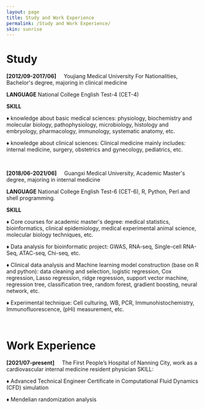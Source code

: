 ```yaml
---
layout: page
title: Study and Work Experience
permalink: /Study and Work Experience/
skin: sunrise
---
```

# Study
**[2012/09-2017/06]** &nbsp; &nbsp; Youjiang Medical University For Nationalities, Bachelor's degree, majoring in clinical medicine

**LANGUAGE** National College English Test-4 (CET-4)

**SKILL**

&diams;	knowledge about basic medical sciences: physiology, biochemistry and molecular biology, pathophysiology, microbiology, histology and embryology, pharmacology, immunology, systematic anatomy, etc.

&diams;	knowledge about clinical sciences: Clinical medicine mainly includes: internal medicine, surgery, obstetrics and gynecology, pediatrics, etc.

&nbsp;

**[2018/06-2021/06]** &nbsp; &nbsp; Guangxi Medical University, Academic Master's degree, majoring in internal medicine

**LANGUAGE** National College English Test-6 (CET-6), R, Python, Perl and shell programming.

**SKILL**

&diams;	Core courses for academic master's degree: medical statistics, bioinformatics, clinical epidemiology, medical experimental animal science, molecular biology techniques, etc.

&diams;	Data analysis for bioinformatic project: GWAS, RNA-seq, Single-cell RNA-Seq, ATAC-seq, Chi-seq, etc.

&diams;	Clinical data analysis and Machine learning model construction (base on R and python): data cleaning and selection, logistic regression, Cox regression, Lasso regression, ridge regression, support vector machine, regression tree, classification tree, random forest, gradient boosting, neural network, etc.

&diams;	Experimental technique: Cell culturing, WB, PCR, Immunohistochemistry, Immunofluorescence, (pHi) measurement, etc.

&nbsp;
&nbsp;

# Work Experience
**[2021/07-present]** &nbsp; &nbsp; The First People’s Hospital of Nanning City, work as a cardiovascular internal medicine resident physician
SKILL: 

&diams;	Advanced Technical Engineer Certificate in Computational Fluid Dynamics (CFD) simulation

&diams;	Mendelian randomization analysis



